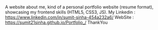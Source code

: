 A website about me, kind of a personal portfolio website (resume format), showcasing my frontend skills (HTML5, CSS3, JS).
My Linkedin : https://www.linkedin.com/in/sumit-sinha-454a232a6/
WebSite : https://sumit21sinha.github.io/Portfolio_/
ThankYou
